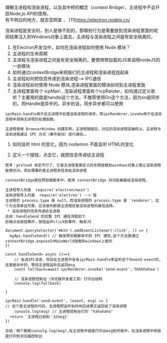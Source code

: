 理解主进程和渲染进程，以及其中桥的概念（context Bridge），主进程中不会开启Node,js  API的使用，      
有不明白的地方，就去官网查 ， [11]https://electron.nodejs.cn/


渲染进程是安全的，别人是够不到的，那哪些行为是需要放到渲染进程里面的呢      
把结果注入到Windows对象上面去，主进程与渲染进程之间是有安全隔离的，     


1. 在Electron开发当中，如何在渲染进程如何使用 Node 模块？
2. 主进程的生命周期
3. 主进程与渲染进程之间是有安全隔离的，要使用预加载的JS来调用nodeJS的一些模块   
4. 如何通过contextBridge来把我们的主进程和渲染进程连起来
5. 主进程如何把信息传递到渲染进程--> IPC通信
6. 渲染进程如何使用 Node 模块,渲染进程里面的模块如何到主进程里面
7. 主进程里面有个 icpMain , 渲染进程里面有个icpRander，如何通过定义收听？主要用的就是handle这个方法，不推荐使用On这个方法，因为on是同步的，而Handle是异步的，异步的话，同步异步都可以使用
```
ipcMain.handle用于在主进程中处理渲染进程的请求，而ipcRenderer.invoke用于在渲染进程中调用主进程的处理函数。
```








```
主进程使用 BrowserWindow 创建实例，主进程销毁后，对应的渲染进程回被终止。主进程与渲染进程通过 IPC 方式（事件驱动）进行通信。。

```

1. 如何监听 html 的变化，因为 nodemon 不能监听 HTML的变化

28. 定义一个按钮，点击它，就把信息传递给主进程

``` JS
思考：preload 肯定不行了，它是主进程里面定义的东西挂载到windows对象上面让渲染进程能够访问。现在需要的是主进程发信息给渲染进程

contextBridge是在预加载脚本中，使用 contextBridge 将功能暴露给渲染进程。

主进程导入的是  require('electron/main')    
渲染进程导入的是  require('electron') --> 错
主进程的 process.type 是 null，而渲染进程的 process.type 是 'renderer'。这个方法简单且可靠，应该是判断是主进程还是渲染进程的最佳选择。
 * 渲染进程的信息传递给主进程
总结：handleSend 的完整 IPC 通信流程如下    
前端点击按钮事件，按钮监听click到事件，触发JS

document.querySelector('#btn').addEventListener('click', () => {
  myApi.handleSend() // 触发预加载脚本中的 IPC 通信,这个方法是通过contextBridge.exposeInMainWorld挂载到windows上面的
})      

const handleSend= async ()=>{
    // 发送IPC消息，然后在主进程中会有ipcMain.handle来监听这个叫send-event的,这里是异步的，等待主进程监听后返回msg
    const fallback=await ipcRenderer.invoke('send-event','hhhhhahaa')

    // 渲染进程控制台（浏览器开发者工具）打印出结构
    console.log(fallback)

} 

ipcMain.handle('send-event', (event, msg) => {
// 这个是主进程的代码，主进程把监听到的响应结果又返回给了渲染进程
    console.log(msg) // 主进程控制台打印 "hahahaha"
  return `主进程已收到：${msg}`
})

总结：两个都是consolg.log(msg),在主进程中就是打印出msg到终端中，在渲染进程中他就是打印到浏览器控制台


```




